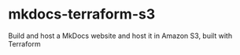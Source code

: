# mkdocs-terraform-s3
Build and host a MkDocs website and host it in Amazon S3, built with Terraform
